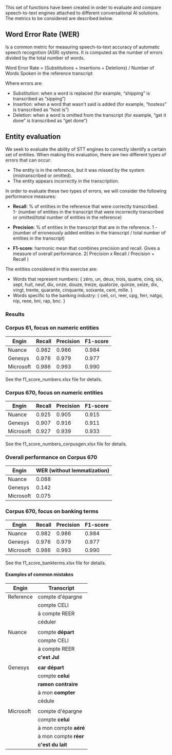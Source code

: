 This set of functions have been created in order to evaluate and compare speech-to-text engines attached to different conversational AI solutions. The metrics to be considered are described below. 

## Word Error Rate (WER)

Is a common metric for measuring speech-to-text accuracy of automatic speech recognition (ASR) systems. It is computed as the number of errors divided by the total number of words.

Word Error Rate = (Substitutions + Insertions + Deletions) / Number of Words Spoken in the reference transcript 

Where errors are:

- Substitution: when a word is replaced (for example, “shipping” is transcribed as “sipping”)
- Insertion: when a word that wasn't said is added (for example, “hostess” is transcribed as “host is”)
- Deletion: when a word is omitted from the transcript (for example, “get it done” is transcribed as “get done”)

## Entity evaluation

We seek to evaluate the ability of STT engines to correctly identify a certain set of entities. When making this evaluation, there are two different types of errors that can occur:

- The entity is in the reference, but it was missed by the system (mistranscribed or omitted).
- The entity appears incorrectly in the transcription.

In order to evaluate these two types of errors, we will consider the following performance measures:

- **Recall**: % of entities in the reference that were correctly transcribed.           
1- (number of entities in the transcript that were incorrectly transcribed or omitted/total number of entities in the reference)

- **Precision**: % of entities in the transcript that are in the reference.
1 - (number of erroneously added entities in the transcript / total number of entities in the transcript)

- **F1-score**: harmonic mean that combines precision and recall. Gives a measure of overall performance.
2( Precision x Recall / Precision + Recall )

The entities considered in this exercise are:

- Words that represent numbers: \{ zéro, un, deux, trois, quatre, cinq, six, sept, huit, neuf, dix, onze, douze, treize, quatorze, quinze, seize, dix, vingt, trente, quarante, cinquante, soixante, cent, mille. \}
- Words specific to the banking industry: \{ celi, cri, reer, cpg, ferr, natgo, nip, reee, bni, rap, bnc. \}

### Results 

### Corpus 61, focus on numeric entities

| Engin     | Recall  | Precision | F1-score |
|-----------|---------|-----------|----------|
| Nuance    | 0.982   |  0.986    | 0.984    |
| Genesys   | 0.976   |  0.979    | 0.977    |
| Microsoft | 0.986   |  0.993    | 0.990    |

See the f1_score_numbers.xlsx file for details. 


### Corpus 670, focus on numeric entities

| Engin     | Recall  | Precision | F1-score |
|-----------|---------|-----------|----------|
| Nuance    | 0.925   |  0.905    | 0.915    |
| Genesys   | 0.907   |  0.916    | 0.911    |
| Microsoft | 0.927   |  0.939    | 0.933    |

See the f1_score_numbers_corpusgen.xlsx file for details. 



### Overall performance on Corpus 670

| Engin    | WER (without lemmatization) |
|----------|------|
| Nuance   |0.088 |
| Genesys  |0.142 |
| Microsoft|0.075 |


### Corpus 670, focus on banking terms

| Engin     | Recall  | Precision | F1-score |
|-----------|---------|-----------|----------|
| Nuance    | 0.982   |  0.986    | 0.984    |
| Genesys   | 0.976   |  0.979    | 0.977    |
| Microsoft | 0.986   |  0.993    | 0.990    |

See the f1_score_bankterms.xlsx file for details. 


#### Examples of common mistakes 

| Engin      | Transcript |
|------------|------------|
| Reference  |compte d'épargne|
|            |compte CELI |
|            |à compte REER|
|            |céduler     |
|            |            |
| Nuance     |compte **départ** |
|            |compte CELI   |
|            |à compte REER |
|            |**c'est Jul** |
|            |              |
| Genesys    |**car départ**|
|            |compte **celui**|
|            |**ramon contraire**|
|            |à mon **compter** |
|            |cédule          |
|            |          |
| Microsoft  |compte d'épargne|
|            |compte **celui**|
|            |à mon compte **aéré**|
|            |à mon compte **réer**|
|            |**c'est du lait**|  